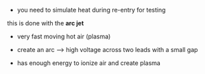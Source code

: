 - you need to simulate heat during re-entry for testing

this is done with the **arc jet**

- very fast moving hot air (plasma)

- create an arc --> high voltage across two leads with a small gap
- has enough energy to ionize air and create plasma
	